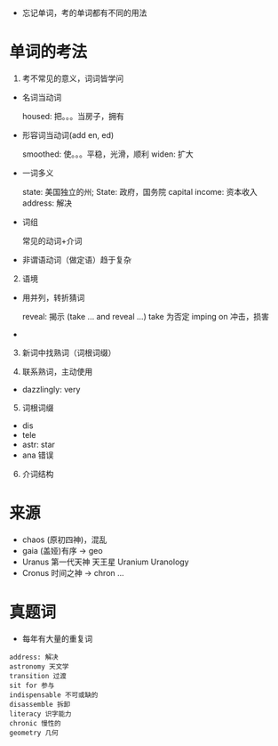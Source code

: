 #

- 忘记单词，考的单词都有不同的用法


# 单词的考法

1. 考不常见的意义，词词皆学问
  - 名词当动词

      housed: 把。。。当房子，拥有

  - 形容词当动词(add en, ed)

      smoothed: 使。。。平稳，光滑，顺利
      widen: 扩大

  - 一词多义

      state: 美国独立的州; State: 政府，国务院
      capital income: 资本收入
      address: 解决

  - 词组

      常见的动词+介词

  - 非谓语动词（做定语）趋于复杂

2. 语境
  - 用并列，转折猜词

      reveal: 揭示 (take ... and reveal ...) take 为否定
      imping on 冲击，损害

  - 

3. 新词中找熟词（词根词缀）

4. 联系熟词，主动使用

  - dazzlingly: very

5. 词根词缀

  - dis
  - tele
  - astr: star
  - ana 错误

6. 介词结构

# 来源

- chaos (原初四神)，混乱
- gaia (盖娅)有序 -> geo
- Uranus 第一代天神 天王星 Uranium Uranology
- Cronus 时间之神 -> chron
...


# 真题词

- 每年有大量的重复词

```
address: 解决
astronomy 天文学
transition 过渡
sit for 参与
indispensable 不可或缺的
disassemble 拆卸
literacy 识字能力
chronic 慢性的
geometry 几何

```



